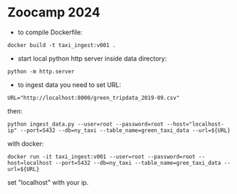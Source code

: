 # Zoocamp 2024


- to compile Dockerfile:

```docker build -t taxi_ingest:v001 .```

- start local python http server inside data directory:

```python -m http.server```

- to ingest data you need to set URL:

```URL="http://localhost:8000/green_tripdata_2019-09.csv"```

then:

```python ingest_data.py --user=root --password=root --host="localhost-ip" --port=5432 --db=ny_taxi --table_name=green_taxi_data --url=${URL}```

with docker:

```docker run -it taxi_ingest:v001 --user=root --password=root --host=localhost --port=5432 --db=ny_taxi --table_name=gree_taxi_data --url=${URL}```

set "localhost" with your ip.